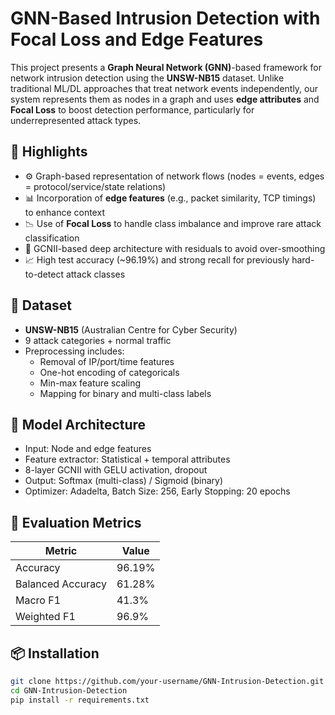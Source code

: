 # GNN-Based Intrusion Detection with Focal Loss and Edge Features

This project presents a **Graph Neural Network (GNN)**-based framework for network intrusion detection using the **UNSW-NB15** dataset. Unlike traditional ML/DL approaches that treat network events independently, our system represents them as nodes in a graph and uses **edge attributes** and **Focal Loss** to boost detection performance, particularly for underrepresented attack types.

## 🚀 Highlights

- ⚙️ Graph-based representation of network flows (nodes = events, edges = protocol/service/state relations)
- 📊 Incorporation of **edge features** (e.g., packet similarity, TCP timings) to enhance context
- 📉 Use of **Focal Loss** to handle class imbalance and improve rare attack classification
- 🧠 GCNII-based deep architecture with residuals to avoid over-smoothing
- 📈 High test accuracy (~96.19%) and strong recall for previously hard-to-detect attack classes

## 📂 Dataset

- **UNSW-NB15** (Australian Centre for Cyber Security)
- 9 attack categories + normal traffic
- Preprocessing includes:
  - Removal of IP/port/time features
  - One-hot encoding of categoricals
  - Min-max feature scaling
  - Mapping for binary and multi-class labels

## 🧠 Model Architecture

- Input: Node and edge features
- Feature extractor: Statistical + temporal attributes
- 8-layer GCNII with GELU activation, dropout
- Output: Softmax (multi-class) / Sigmoid (binary)
- Optimizer: Adadelta, Batch Size: 256, Early Stopping: 20 epochs

## 🧪 Evaluation Metrics

| Metric | Value |
|--------|-------|
| Accuracy | 96.19% |
| Balanced Accuracy | 61.28% |
| Macro F1 | 41.3% |
| Weighted F1 | 96.9% |

## 📦 Installation

```bash
git clone https://github.com/your-username/GNN-Intrusion-Detection.git
cd GNN-Intrusion-Detection
pip install -r requirements.txt
